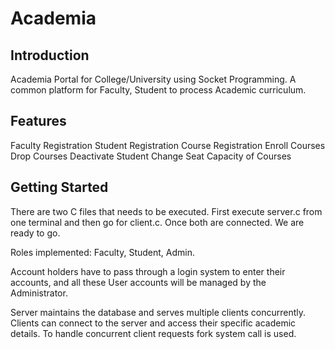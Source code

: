 # Academia
## Introduction

Academia Portal for College/University using Socket Programming.
A common platform for Faculty, Student to process Academic curriculum.

## Features

Faculty Registration
Student Registration
Course Registration
Enroll Courses
Drop Courses
Deactivate Student
Change Seat Capacity of Courses

## Getting Started

There are two C files that needs to be executed.
First execute server.c from one terminal and then go for client.c.
Once both are connected.
We are ready to go.

Roles implemented: Faculty, Student, Admin.

Account holders have to pass through a login system to enter their accounts, and
all these User accounts will be managed by the Administrator.

Server maintains the database and serves multiple clients concurrently. Clients can connect to the server and access their specific academic details.
To handle concurrent client requests fork system call is used.
